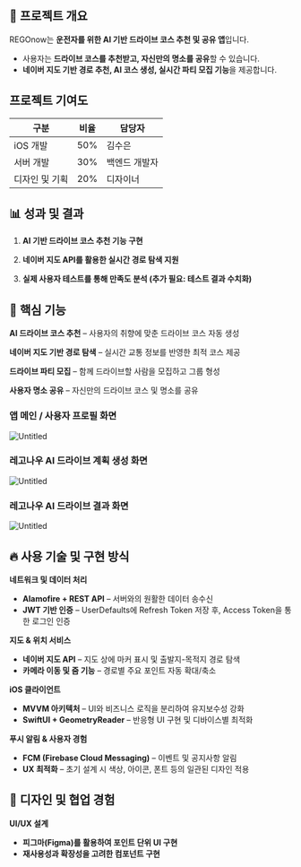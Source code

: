 ## 📌 프로젝트 개요

REGOnow는 **운전자를 위한 AI 기반 드라이브 코스 추천 및 공유 앱**입니다.

- 사용자는 **드라이브 코스를 추천받고, 자신만의 명소를 공유**할 수 있습니다.
- **네이버 지도 기반 경로 추천, AI 코스 생성, 실시간 파티 모집 기능**을 제공합니다.

## 프로젝트 기여도
| **구분**          | **비율**  | **담당자**    |
|-------------------|----------|--------------|
| iOS 개발         | 50%      | 김수은  |
| 서버 개발        | 30%      | 백엔드 개발자       |
| 디자인 및 기획   | 20%      | 디자이너 |

## 📊 **성과 및 결과**

1. **AI 기반 드라이브 코스 추천 기능 구현**

2. **네이버 지도 API를 활용한 실시간 경로 탐색 지원**

3. **실제 사용자 테스트를 통해 만족도 분석 (추가 필요: 테스트 결과 수치화)**

## 🎯 **핵심 기능**

**AI 드라이브 코스 추천** – 사용자의 취향에 맞춘 드라이브 코스 자동 생성

**네이버 지도 기반 경로 탐색** – 실시간 교통 정보를 반영한 최적 코스 제공

**드라이브 파티 모집** – 함께 드라이브할 사람을 모집하고 그룹 형성

**사용자 명소 공유** – 자신만의 드라이브 코스 및 명소를 공유

### 앱 메인 / 사용자 프로필 화면

![Untitled](https://prod-files-secure.s3.us-west-2.amazonaws.com/e7f16b93-69ba-476d-9bc4-946a192aad57/3a1ef9ce-823b-49b9-aba3-e581bd06ea27/Untitled.png)

### 레고나우 AI 드라이브 계획 생성 화면

![Untitled](https://prod-files-secure.s3.us-west-2.amazonaws.com/e7f16b93-69ba-476d-9bc4-946a192aad57/12833ad1-f568-4dc8-891e-7b4b8f61b484/Untitled.png)

### 레고나우 AI 드라이브 결과 화면

![Untitled](https://prod-files-secure.s3.us-west-2.amazonaws.com/e7f16b93-69ba-476d-9bc4-946a192aad57/18ffddb4-58d6-41f0-b0de-9a52b6e02ea7/Untitled.png)

## 🔥 **사용 기술 및 구현 방식**

**네트워크 및 데이터 처리**

- **Alamofire + REST API** – 서버와의 원활한 데이터 송수신
- **JWT 기반 인증** – UserDefaults에 Refresh Token 저장 후, Access Token을 통한 로그인 인증

**지도 & 위치 서비스**

- **네이버 지도 API** – 지도 상에 마커 표시 및 출발지-목적지 경로 탐색
- **카메라 이동 및 줌 기능** – 경로별 주요 포인트 자동 확대/축소

**iOS 클라이언트**

- **MVVM 아키텍처** – UI와 비즈니스 로직을 분리하여 유지보수성 강화
- **SwiftUI + GeometryReader** – 반응형 UI 구현 및 디바이스별 최적화

**푸시 알림 & 사용자 경험**

- **FCM (Firebase Cloud Messaging)** – 이벤트 및 공지사항 알림
- **UX 최적화** – 초기 설계 시 색상, 아이콘, 폰트 등의 일관된 디자인 적용

## 🎨 **디자인 및 협업 경험**

**UI/UX 설계**

- **피그마(Figma)를 활용하여 포인트 단위 UI 구현**
- **재사용성과 확장성을 고려한 컴포넌트 구현**
